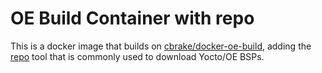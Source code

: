OE Build Container with repo
============================

This is a docker image that builds on [cbrake/docker-oe-build], adding the
[repo] tool that is commonly used to download Yocto/OE BSPs.

[cbrake/docker-oe-build]: https://github.com/cbrake/docker-oe-build
[repo]: https://source.android.com/setup/downloading#installing-repo
